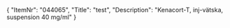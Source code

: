 {
  "ItemNr": "044065",
  "Title": "test",
  "Description": "Kenacort-T, inj-vätska, suspension 40 mg/ml"
}